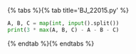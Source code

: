 {% tabs %}{% tab title='BJ_22015.py' %}

```py
A, B, C = map(int, input().split())
print(3 * max(A, B, C) - A - B - C)
```

{% endtab %}{% endtabs %}
